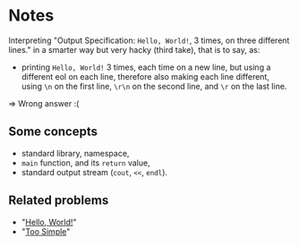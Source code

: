 # Notes

Interpreting "Output Specification: `Hello, World!`, 3 times, on three different lines."
in a smarter way but very hacky (third take), that is to say, as:

- printing `Hello, World!` 3 times, each time on a new line, but using a different eol on each line, therefore also making each line different, using `\n` on the first line, `\r\n` on the second line, and `\r` on the last line.

⇒ Wrong answer :(

## Some concepts

* standard library, namespace,
* `main` function, and its `return` value,
* standard output stream (`cout`, `<<`, `endl`).

## Related problems

* "[Hello, World!](https://dmoj.ca/problem/helloworld)"
* "[Too Simple](https://dmoj.ca/problem/toosimple)"
